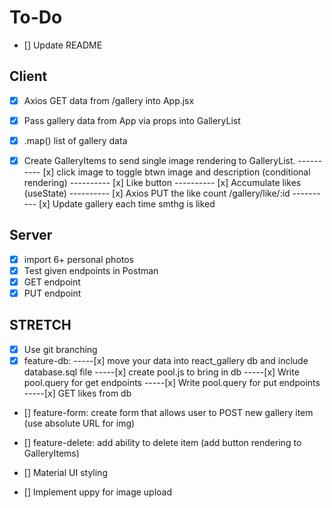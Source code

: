 # To-Do

- [] Update README 

## Client
- [x] Axios GET data from /gallery into App.jsx
- [x] Pass gallery data from App via props into GalleryList
- [x] .map() list of gallery data
- [x] Create GalleryItems to send single image rendering to GalleryList.
---------- [x] click image to toggle btwn image and description (conditional rendering)
---------- [x] Like button
---------- [x] Accumulate likes (useState)
---------- [x] Axios PUT the like count /gallery/like/:id
---------- [x] Update gallery each time smthg is liked


## Server
- [x] import 6+ personal photos
- [x] Test given endpoints in Postman
- [x] GET endpoint
- [x] PUT endpoint

## STRETCH
- [x] Use git branching
- [x] feature-db: 
-----[x] move your data into react_gallery db and include database.sql file
-----[x] create pool.js to bring in db
-----[x] Write pool.query for get endpoints
-----[x] Write pool.query for put endpoints
-----[x] GET likes from db

- [] feature-form: create form that allows user to POST new gallery item (use absolute URL for img) 

- [] feature-delete: add ability to delete item (add button rendering to GalleryItems)

- [] Material UI styling
- [] Implement uppy for image upload
